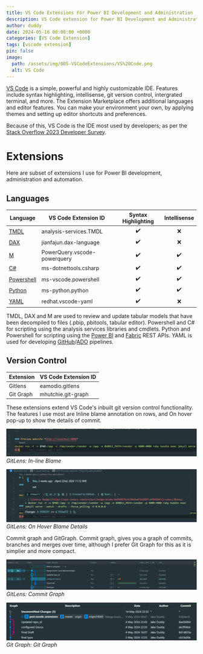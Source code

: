 ```yaml
---
title: VS Code Extensions For Power BI Development and Administration
description: VS Code extension for Power BI Development and Administration
author: duddy
date: 2024-05-16 00:00:00 +0000
categories: [VS Code Extension]
tags: [vscode extension]
pin: false
image:
  path: /assets/img/005-VSCodeExtensions/VS%20Code.png
  alt: VS Code
---
```


[VS Code](https://code.visualstudio.com/) is a simple, powerful and highly customizable IDE. Features include syntax highlighting, intellisense, git version control, intergrated terminal, and more. The Extension Marketplace offers additional languages and editor features. You can make your environment your own, by applying themes and setting up editor shortcuts and preferences.

Because of this, VS Code is the IDE most used by developers; as per the [Stack Overflow 2023 Developer Survey](https://survey.stackoverflow.co/2023/#section-most-popular-technologies-integrated-development-environment).

# Extensions
Here are subset of extensions I use for Power BI development, administration and automation.

## Languages

| Language                                                                                                      | VS Code Extension ID         | Syntax Highlighting | Intellisense |
| ------------------------------------------------------------------------------------------------------------- | ---------------------------- | :-----------------: | :----------: |
| [TMDL](https://learn.microsoft.com/en-us/analysis-services/tmdl/tmdl-overview?view=asallproducts-allversions) | analysis-services.TMDL       |          ✔️          |      ❌       |
| [DAX](https://learn.microsoft.com/en-us/dax/)                                                                 | jianfajun.dax-language       |          ✔️          |      ❌       |
| [M](https://learn.microsoft.com/en-us/powerquery-m/)                                                          | PowerQuery.vscode-powerquery |          ✔️          |      ✔️       |
| [C#](https://learn.microsoft.com/en-us/dotnet/csharp/language-reference/)                                     | ms-dotnettools.csharp        |          ✔️          |      ✔️       |
| [Powershell](https://learn.microsoft.com/en-us/powershell/)                                                   | ms-vscode.powershell         |          ✔️          |      ✔️       |
| [Python](https://www.python.org/)                                                                             | ms-python.python             |          ✔️          |      ✔️       |
| [YAML](https://yaml.org/)                                                                                     | redhat.vscode-yaml           |          ✔️          |      ❌       |

TMDL, DAX and M are used to review and update tabular models that have been decompiled to files (.pbip, pbitools, tabular editor). Powershell and C# for scripting using the analysis services libraries and cmdlets. Python and Powershell for scripting using the [Power BI](https://learn.microsoft.com/en-us/rest/api/power-bi/) and [Fabric](https://learn.microsoft.com/en-us/rest/api/fabric/articles/) REST APIs. YAML is used for developing [GitHub](https://github.com/)/[ADO](https://azure.microsoft.com/en-us/products/devops) pipelines.

## Version Control

| Extension | VS Code Extension ID |
| --------- | -------------------- |
| Gitlens   | eamodio.gitlens      |
| Git Graph | mhutchie.git-graph   |

These extensions extend VS Code's inbuilt git version control functionality. The features I use most are Inline blame annotation on rows, and On hover pop-up to show the details of commit.

![Blame](/assets/img/005-VSCodeExtensions/Blame.png)
*GitLens: In-line Blame*

![Blame Hover](/assets/img/005-VSCodeExtensions/Blame%20Hover.png)
*GitLens: On Hover Blame Details*

Commit graph and GitGraph. Commit graph, gives you a graph of commits, branches and merges over time, although I prefer Git Graph for this as it is simplier and more compact.

![Commit Graph](/assets/img/005-VSCodeExtensions/Commit%20Graph.png)
*GitLens: Commit Graph*

![Commit Graph](/assets/img/005-VSCodeExtensions/Git%20Graph.png)
*Git Graph: Git Graph*